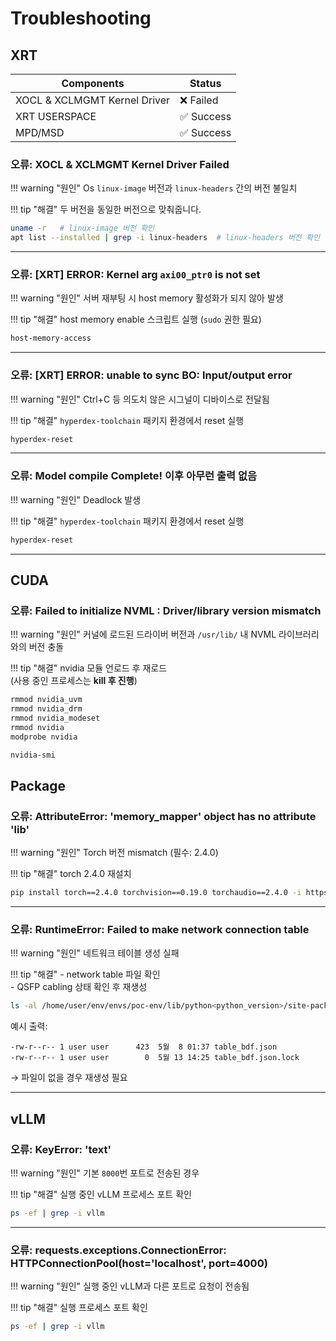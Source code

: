 <!---
Copyright 2024 The HyperAccel Inc. All rights reserved.
-->

# Troubleshooting

## XRT

| Components                        | Status   |
|-----------------------------------|----------|
| XOCL & XCLMGMT Kernel Driver      | ❌ Failed |
| XRT USERSPACE                     | ✅ Success |
| MPD/MSD                           | ✅ Success |


### 오류: XOCL & XCLMGMT Kernel Driver Failed  

!!! warning "원인"
    Os `linux-image` 버전과 `linux-headers` 간의 버전 불일치  

!!! tip "해결"
    두 버전을 동일한 버전으로 맞춰줍니다.  

```bash
uname -r   # linux-image 버전 확인
apt list --installed | grep -i linux-headers  # linux-headers 버전 확인
```


---

### 오류: [XRT] ERROR: Kernel arg `axi00_ptr0` is not set  

!!! warning "원인"
    서버 재부팅 시 host memory 활성화가 되지 않아 발생  

!!! tip "해결"
    host memory enable 스크립트 실행 (`sudo` 권한 필요)  

```bash
host-memory-access
```


---

### 오류: [XRT] ERROR: unable to sync BO: Input/output error  

!!! warning "원인"
    Ctrl+C 등 의도치 않은 시그널이 디바이스로 전달됨  

!!! tip "해결"
    `hyperdex-toolchain` 패키지 환경에서 reset 실행  

```bash
hyperdex-reset
```


---

### 오류: Model compile Complete! 이후 아무런 출력 없음  

!!! warning "원인"
    Deadlock 발생  

!!! tip "해결"
    `hyperdex-toolchain` 패키지 환경에서 reset 실행  

```bash
hyperdex-reset
```


---

## CUDA

### 오류: Failed to initialize NVML : Driver/library version mismatch  

!!! warning "원인"
    커널에 로드된 드라이버 버전과 `/usr/lib/` 내 NVML 라이브러리와의 버전 충돌  

!!! tip "해결"
    nvidia 모듈 언로드 후 재로드  
    (사용 중인 프로세스는 **kill 후 진행**)  

```bash
rmmod nvidia_uvm
rmmod nvidia_drm
rmmod nvidia_modeset
rmmod nvidia
modprobe nvidia

nvidia-smi
```


## Package

### 오류: AttributeError: 'memory_mapper' object has no attribute 'lib'  

!!! warning "원인"
    Torch 버전 mismatch (필수: 2.4.0)  

!!! tip "해결"
    torch 2.4.0 재설치  

```bash
pip install torch==2.4.0 torchvision==0.19.0 torchaudio==2.4.0 -i https://download.pytorch.org/whl/cpu
```


---

### 오류: RuntimeError: Failed to make network connection table  

!!! warning "원인"
    네트워크 테이블 생성 실패  

!!! tip "해결"
    - network table 파일 확인  
    - QSFP cabling 상태 확인 후 재생성  

```bash
ls -al /home/user/env/envs/poc-env/lib/python<python_version>/site-packages/hyperdex/xclbin
```

예시 출력:  
```
-rw-r--r-- 1 user user      423  5월  8 01:37 table_bdf.json
-rw-r--r-- 1 user user        0  5월 13 14:25 table_bdf.json.lock
```

→ 파일이 없을 경우 재생성 필요  


---

## vLLM

### 오류: KeyError: 'text'  

!!! warning "원인"
    기본 `8000`번 포트로 전송된 경우  

!!! tip "해결"
    실행 중인 vLLM 프로세스 포트 확인  

```bash
ps -ef | grep -i vllm
```


---

### 오류: requests.exceptions.ConnectionError: HTTPConnectionPool(host='localhost', port=4000)  

!!! warning "원인"
    실행 중인 vLLM과 다른 포트로 요청이 전송됨  

!!! tip "해결"
    실행 프로세스 포트 확인  

```bash
ps -ef | grep -i vllm
```
